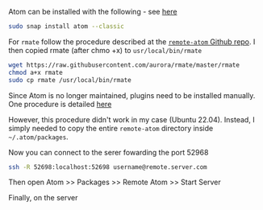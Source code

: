 Atom can be installed with the following - see [here](https://snapcraft.io/install/atom/ubuntu)

```bash
sudo snap install atom --classic
```

For `rmate` follow the procedure described at the [`remote-atom` Github repo](https://github.com/randy3k/remote-atom). I then copied rmate (after chmo +x) to `usr/local/bin/rmate`

```bash
wget https://raw.githubusercontent.com/aurora/rmate/master/rmate
chmod a+x rmate
sudo cp rmate /usr/local/bin/rmate
```

Since Atom is no longer maintained, plugins need to be installed manually.
One procedure is detailed [here](https://stackoverflow.com/questions/74837424/atom-certificate-has-expired)

However, this procedure didn't work in my case (Ubuntu 22.04). Instead, I simply needed to copy the entire `remote-atom` directory inside `~/.atom/packages`.

Now you can connect to the serer fowarding the port 52968

```bash
ssh -R 52698:localhost:52698 username@remote.server.com
```

Then open Atom >> Packages >> Remote Atom >> Start Server

Finally, on the server
